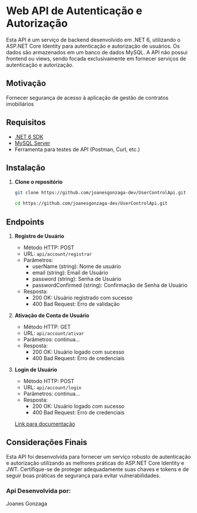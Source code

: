 # Web API de Autenticação e Autorização
Esta API é um serviço de backend desenvolvido em .NET 6, utilizando o ASP.NET Core Identity para autenticação e autorização de usuários. Os dados são armazenados em um banco de dados MySQL. A API não possui frontend ou views, sendo focada exclusivamente em fornecer serviços de autenticação e autorização.

## Motivação
Fornecer segurança de acesso à aplicação de gestão de contratos imobiliários

## Requisitos

- [.NET 6 SDK](https://dotnet.microsoft.com/download/dotnet/6.0)
- [MySQL Server](https://dev.mysql.com/downloads/mysql/)
- Ferramenta para testes de API (Postman, Curl, etc.)

## Instalação

1. **Clone o repositório**

   ```bash
   git clone https://github.com/joanesgonzaga-dev/UserControlApi.git
   ```
   ````bash
   cd https://github.com/joanesgonzaga-dev/UserControlApi.git
   ````
## Endpoints
1. **Registro de Usuário**
   * Método HTTP: POST
   * URL: `api/account/registrar`
   * Parâmetros:
        * userName (string): Nome de usuário
        * email (string): Email de Usuário
        * password (string): Senha de Usuário
        * passwordConfirmed (string): Confirmação de Senha de Usuário
   * Resposta:
        * 200 OK: Usuário registrado com sucesso
        * 400 Bad Request: Erro de validação
          
2. **Ativação de Conta de Usuário**
   * Método HTTP: GET
   * URL: `api/account/ativar`
   * Parâmetros:
        continua...
   * Resposta:
     * 200 OK: Usuário logado com sucesso
     * 400 Bad Request: Erro de credenciais

3. **Login de Usuário**
   * Método HTTP: POST
   * URL: `api/account/login`
   * Parâmetros:
        continua...
   * Resposta:
     * 200 OK: Usuário logado com sucesso
     * 400 Bad Request: Erro de credenciais

   [Link para documentação](https://adefinir.com)
   
## Considerações Finais
Esta API foi desenvolvida para fornecer um serviço robusto de autenticação e autorização utilizando as melhores práticas do ASP.NET Core Identity e JWT. Certifique-se de proteger adequadamente suas chaves e tokens e de seguir boas práticas de segurança para evitar vulnerabilidades.  

### Api Desenvolvida por:
Joanes Gonzaga
